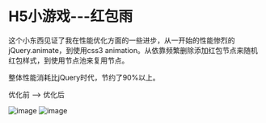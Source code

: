 # H5小游戏---红包雨



这个小东西见证了我在性能优化方面的一些进步，从一开始的性能惨烈的 jQuery.animate，到使用css3 animation。从依靠频繁删除添加红包节点来随机红包样式，到使用节点池来复用节点。

整体性能消耗比jQuery时代，节约了90%以上。

优化前 --> 优化后

![image](https://github.com/OldDream/huangyn15-qq.com/blob/master/jq.jpg)  ![image](https://github.com/OldDream/huangyn15-qq.com/blob/master/end.jpg)
